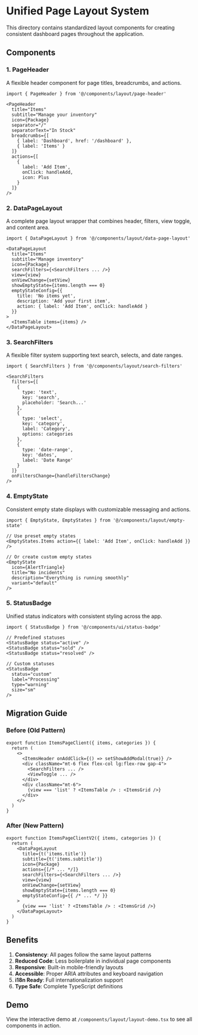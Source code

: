 # Unified Page Layout System

This directory contains standardized layout components for creating consistent dashboard pages throughout the application.

## Components

### 1. PageHeader
A flexible header component for page titles, breadcrumbs, and actions.

```tsx
import { PageHeader } from '@/components/layout/page-header'

<PageHeader
  title="Items"
  subtitle="Manage your inventory"
  icon={Package}
  separator="/"
  separatorText="In Stock"
  breadcrumbs={[
    { label: 'Dashboard', href: '/dashboard' },
    { label: 'Items' }
  ]}
  actions={[
    {
      label: 'Add Item',
      onClick: handleAdd,
      icon: Plus
    }
  ]}
/>
```

### 2. DataPageLayout
A complete page layout wrapper that combines header, filters, view toggle, and content area.

```tsx
import { DataPageLayout } from '@/components/layout/data-page-layout'

<DataPageLayout
  title="Items"
  subtitle="Manage inventory"
  icon={Package}
  searchFilters={<SearchFilters ... />}
  view={view}
  onViewChange={setView}
  showEmptyState={items.length === 0}
  emptyStateConfig={{
    title: 'No items yet',
    description: 'Add your first item',
    action: { label: 'Add Item', onClick: handleAdd }
  }}
>
  <ItemsTable items={items} />
</DataPageLayout>
```

### 3. SearchFilters
A flexible filter system supporting text search, selects, and date ranges.

```tsx
import { SearchFilters } from '@/components/layout/search-filters'

<SearchFilters
  filters={[
    {
      type: 'text',
      key: 'search',
      placeholder: 'Search...'
    },
    {
      type: 'select',
      key: 'category',
      label: 'Category',
      options: categories
    },
    {
      type: 'date-range',
      key: 'dates',
      label: 'Date Range'
    }
  ]}
  onFiltersChange={handleFiltersChange}
/>
```

### 4. EmptyState
Consistent empty state displays with customizable messaging and actions.

```tsx
import { EmptyState, EmptyStates } from '@/components/layout/empty-state'

// Use preset empty states
<EmptyStates.Items action={{ label: 'Add Item', onClick: handleAdd }} />

// Or create custom empty states
<EmptyState
  icon={AlertTriangle}
  title="No incidents"
  description="Everything is running smoothly"
  variant="default"
/>
```

### 5. StatusBadge
Unified status indicators with consistent styling across the app.

```tsx
import { StatusBadge } from '@/components/ui/status-badge'

// Predefined statuses
<StatusBadge status="active" />
<StatusBadge status="sold" />
<StatusBadge status="resolved" />

// Custom statuses
<StatusBadge
  status="custom"
  label="Processing"
  type="warning"
  size="sm"
/>
```

## Migration Guide

### Before (Old Pattern)
```tsx
export function ItemsPageClient({ items, categories }) {
  return (
    <>
      <ItemsHeader onAddClick={() => setShowAddModal(true)} />
      <div className="mt-6 flex flex-col lg:flex-row gap-4">
        <SearchFilters ... />
        <ViewToggle ... />
      </div>
      <div className="mt-6">
        {view === 'list' ? <ItemsTable /> : <ItemsGrid />}
      </div>
    </>
  )
}
```

### After (New Pattern)
```tsx
export function ItemsPageClientV2({ items, categories }) {
  return (
    <DataPageLayout
      title={t('items.title')}
      subtitle={t('items.subtitle')}
      icon={Package}
      actions={[/* ... */]}
      searchFilters={<SearchFilters ... />}
      view={view}
      onViewChange={setView}
      showEmptyState={items.length === 0}
      emptyStateConfig={{ /* ... */ }}
    >
      {view === 'list' ? <ItemsTable /> : <ItemsGrid />}
    </DataPageLayout>
  )
}
```

## Benefits

1. **Consistency**: All pages follow the same layout patterns
2. **Reduced Code**: Less boilerplate in individual page components
3. **Responsive**: Built-in mobile-friendly layouts
4. **Accessible**: Proper ARIA attributes and keyboard navigation
5. **i18n Ready**: Full internationalization support
6. **Type Safe**: Complete TypeScript definitions

## Demo

View the interactive demo at `/components/layout/layout-demo.tsx` to see all components in action.